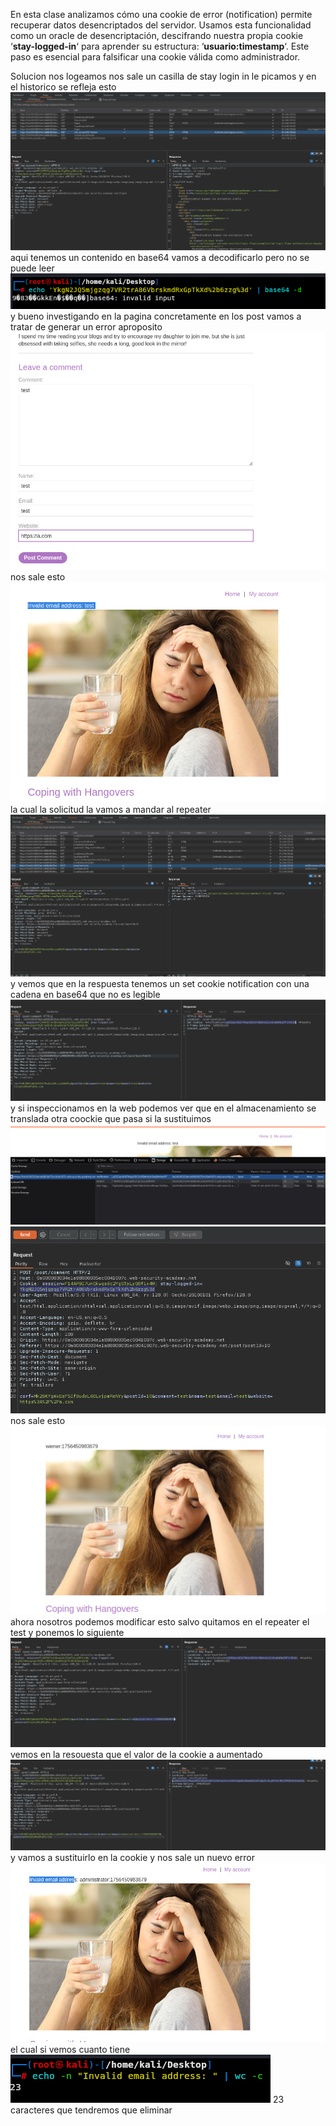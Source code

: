 En esta clase analizamos cómo una cookie de error (notification) permite recuperar datos desencriptados del servidor. Usamos esta funcionalidad como un oracle de desencriptación, descifrando nuestra propia cookie ‘**stay-logged-in**‘ para aprender su estructura: ‘**usuario:timestamp**‘. Este paso es esencial para falsificar una cookie válida como administrador.

Solucion
nos logeamos nos sale un casilla de stay login in le picamos y en el historico se refleja esto
![Pasted_image_20250829010441.png](/Imagenes/Pasted_image_20250829010441.png)
aqui tenemos un contenido en base64 vamos a decodificarlo pero no se puede leer
![Pasted_image_20250829010605.png](/Imagenes/Pasted_image_20250829010605.png)
y bueno investigando en la pagina concretamente en los post vamos a tratar de generar un error aproposito
![Pasted_image_20250829011035.png](/Imagenes/Pasted_image_20250829011035.png)
nos sale esto
![Pasted_image_20250829011058.png](/Imagenes/Pasted_image_20250829011058.png)
la cual la solicitud la vamos a mandar al repeater
![Pasted_image_20250829011213.png](/Imagenes/Pasted_image_20250829011213.png)
y vemos que en la respuesta tenemos un set cookie notification con una cadena en base64 que no es legible
![Pasted_image_20250829011439.png](/Imagenes/Pasted_image_20250829011439.png)
y si inspeccionamos en la web podemos ver que en el almacenamiento se translada otra coockie que pasa si la sustituimos
![Pasted_image_20250829011726.png](/Imagenes/Pasted_image_20250829011726.png)
![Pasted_image_20250829011858.png](/Imagenes/Pasted_image_20250829011858.png)
nos sale esto
![Pasted_image_20250829012012.png](/Imagenes/Pasted_image_20250829012012.png)
ahora nosotros podemos modificar esto salvo quitamos en el repeater el test y ponemos lo siguiente
![Pasted_image_20250829013010.png](/Imagenes/Pasted_image_20250829013010.png)
vemos en la resouesta que el valor de la cookie a aumentado
![Pasted_image_20250829013125.png](/Imagenes/Pasted_image_20250829013125.png)
y vamos a sustituirlo en la cookie y nos sale un nuevo error
![Pasted_image_20250829013237.png](/Imagenes/Pasted_image_20250829013237.png)el cual si vemos cuanto tiene 
![Pasted_image_20250829013426.png](/Imagenes/Pasted_image_20250829013426.png)
23 caracteres que tendremos que eliminar